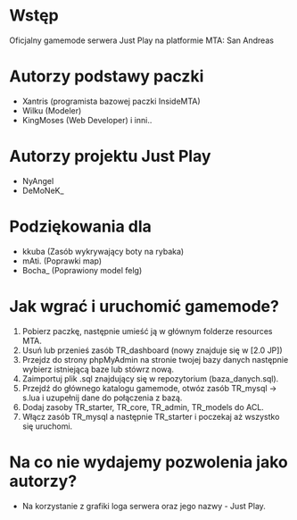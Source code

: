 # Wstęp
Oficjalny gamemode serwera Just Play na platformie MTA: San Andreas

# Autorzy podstawy paczki
- Xantris (programista bazowej paczki InsideMTA)
- Wilku (Modeler)
- KingMoses (Web Developer)
i inni..

# Autorzy projektu Just Play
- NyAngel
- DeMoNeK_

# Podziękowania dla
- kkuba (Zasób wykrywający boty na rybaka)
- mAti. (Poprawki map)
- Bocha_ (Poprawiony model felg)

# Jak wgrać i uruchomić gamemode?

1. Pobierz paczkę, następnie umieść ją w głównym folderze resources MTA.
2. Usuń lub przenieś zasób TR_dashboard (nowy znajduje się w [2.0 JP])
3. Przejdz do strony phpMyAdmin na stronie twojej bazy danych następnie wybierz istniejącą baze lub stówrz nową.
4. Zaimportuj plik .sql znajdujący się w repozytorium (baza_danych.sql).
5. Przejdź do głównego katalogu gamemode, otwóz zasób TR_mysql -> s.lua i uzupełnij dane do połączenia z bazą.
6. Dodaj zasoby TR_starter, TR_core, TR_admin, TR_models do ACL.
7. Włącz zasób TR_mysql a następnie TR_starter i poczekaj aż wszystko się uruchomi.

# Na co nie wydajemy pozwolenia jako autorzy?
- Na korzystanie z grafiki loga serwera oraz jego nazwy - Just Play.
